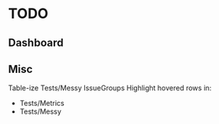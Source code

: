 TODO
====

Dashboard
---------


Misc
----
Table-ize Tests/Messy IssueGroups
Highlight hovered rows in:
  - Tests/Metrics
  - Tests/Messy

